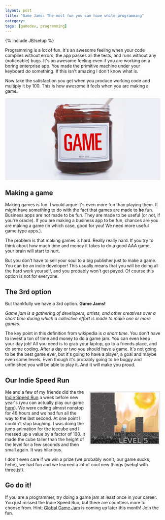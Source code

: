 ```yaml
---
layout: post
title: "Game Jams: The most fun you can have while programming"
category: 
tags: [gamedev, programming]
---
```

{% include JB/setup %}

Programming is a lot of fun. It's an awesome feeling when your code compiles without 
errors, the app passes all the tests, and runs without any (noticeable) bugs. 
It's an awesome feeling even if you are working on a boring enterprise app. You made the primitive machine under your keyboard *do* something.
If this isn't amazing I don't know what is. 

Now take the satisfaction you get when you produce working code and multiply it by 100. This is how awesome 
it feels when you are making a game.

<img src="/assets/pics/gamejam.jpg" title="Game Jam! (pic from http://bitbattalion.com)" style="margin:0px auto; display:block;"  />

Making a game
------------


Making games is fun. I would argue it's even more fun than playing them. It might have something to do with
the fact that games are made to **be** fun. Business apps are not made to be fun. They are made to be useful (or not, if you're oracle). If you
are making a business app to be fun, chances are you are making a game (in which case, good for you! We need more useful
game type apps.). 

The problem is that making games is hard. Really really hard. If you try to think about how much time and money it takes
to do a good AAA game, your brain will start to hurt. 

But you don't have to sell your soul to a big publisher just
to make a game. You can be an indie developer! This usually means that you will be doing all the hard work yourself, and 
you probably won't get payed. Of course this option is not for everyone.

The 3rd option
-------------

But thankfully we have a 3rd option. **Game Jams!** 

*Game jam is a gathering of developers, artists, and other creatives over
a short time during which a collective effort is made to make one or more games.* 

The key point in this definition from
wikipedia is *a short time*. You don't have to invest a ton of time and money to do a game jam. You can even keep your day
job! All you need is to grab your laptop, go to a friends place, and do some coding. After a day or two you should have a game. It's
not going to be the best game ever, but it's going to have a player, a goal and maybe even some levels. Even though it's
probably going to be buggy and unfinished you will be able to play it. And it will make you proud.

Our Indie Speed Run
------------------
<a href="http://www.escapistmagazine.com/content/indie-speed-run/?game=111"><img src="/assets/pics/indiespeedrun.png" title="Screenshot of our game" style="float:right; margin:5px 0px 5px 10px; border:5px solid #EEE;" /></a>
Me and a few of my friends did the the [Indie Speed Run](http://www.indiespeedrun.com/) a week before new year's (you can actually play our game [here](http://www.escapistmagazine.com/content/indie-speed-run/?game=111)). 
We were coding almost nonstop for 48 hours and we had fun all the way to the last second. At one point I couldn't stop laughing. 
I was doing the jump animation for the icecube and I messed up a value by a factor of 100. It made
the cube taller than the height of the level for a few seconds and then small again. It was hilarious. 

I don't even care if we win a prize (we probably won't, our game sucks, hehe), we had fun and we learned a lot of cool new things (webgl with three.js!). 

Go do it!
--------

If you are a programmer, try doing a game jam at least once in your career. You just missed the Indie Speed Run, but there are countless more to choose from. Hint: [Global Game Jam](http://globalgamejam.org/) is coming up later this month! Join the fun.
